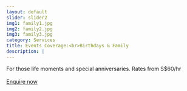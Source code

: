 ```yaml
---
layout: default
slider: slider2
img1: family1.jpg
img2: family2.jpg
img3: family3.jpg
category: Services
title: Events Coverage:<br>Birthdays & Family
description: |
---
```

  For those life moments and special anniversaries. Rates from S$60/hr<br><br> 
  <a class="page-scroll" href="#contact">Enquire now</a>
